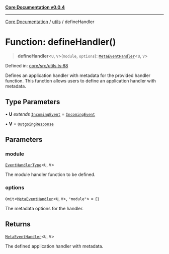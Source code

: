 [**Core Documentation v0.0.4**](../../README.md)

***

[Core Documentation](../../modules.md) / [utils](../README.md) / defineHandler

# Function: defineHandler()

> **defineHandler**\<`U`, `V`\>(`module`, `options`): [`MetaEventHandler`](../../declarations/interfaces/MetaEventHandler.md)\<`U`, `V`\>

Defined in: [core/src/utils.ts:88](https://github.com/stonemjs/core/blob/8c14a336c794eb98d8513b950cb1c2786962eaaf/src/utils.ts#L88)

Defines an application handler with metadata for the provided handler function.
This function allows users to define an application handler with metadata.

## Type Parameters

• **U** *extends* [`IncomingEvent`](../../events/IncomingEvent/classes/IncomingEvent.md) = [`IncomingEvent`](../../events/IncomingEvent/classes/IncomingEvent.md)

• **V** = [`OutgoingResponse`](../../events/OutgoingResponse/classes/OutgoingResponse.md)

## Parameters

### module

[`EventHandlerType`](../../declarations/type-aliases/EventHandlerType.md)\<`U`, `V`\>

The module handler function to be defined.

### options

`Omit`\<[`MetaEventHandler`](../../declarations/interfaces/MetaEventHandler.md)\<`U`, `V`\>, `"module"`\> = `{}`

The metadata options for the handler.

## Returns

[`MetaEventHandler`](../../declarations/interfaces/MetaEventHandler.md)\<`U`, `V`\>

The defined application handler with metadata.
